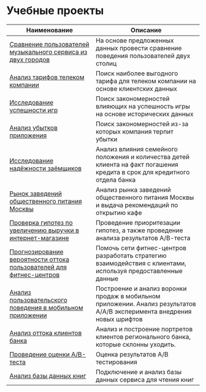 # Учебные проекты

| Наименование | Описание |
|--------------|----------|
| [Сравнение пользователей музыкального сервиса из двух городов](https://github.com/TonySimonov/Educational_projects/tree/main/Comparison%20of%20music%20service%20users%20from%20two%20cities) | На основе предложенных данных провести сравнение поведения пользователей двух столиц  |
| [Анализ тарифов телеком компании](https://github.com/TonySimonov/Educational_projects/tree/main/Determination%20of%20a%20promising%20tariff%20for%20a%20telecom%20company) | Поиск наиболее выгодного тарифа для телеком компании на основе клиентских данных  |
| [Исследование успешности игр](https://github.com/TonySimonov/Educational_projects/tree/main/Research%20on%20the%20success%20of%20games)  | Поиск закономерностей влияющих на успешность игры на основе исторических данных  |
| [Анализ убытков приложения](https://github.com/TonySimonov/Educational_projects/tree/main/Application%20loss%20analysis)  |  Поиск закономерностей из-за которых компания терпит убытки  |
| [Исследование надёжности заёмщиков](https://github.com/TonySimonov/Educational_projects/tree/main/Investigation%20of%20the%20reliability%20of%20borrowers) | Анализ влияния семейного положения и количества детей клиента на факт погашения кредита в срок для кредитного отдела банка  |
| [Рынок заведений общественного питания Москвы](https://github.com/TonySimonov/Educational_projects/tree/main/The%20market%20of%20public%20catering%20establishments%20in%20Moscow) | Анализ рынка заведений общественного питания Москвы и выдача рекомендаций по открытию кафе  |
| [Проверка гипотез по увеличению выручки в интернет-магазине](https://github.com/TonySimonov/Educational_projects/tree/main/Testing%20hypotheses%20to%20increase%20revenue%20in%20an%20online%20store) | Проведение приоритезации гипотез, а также проведение анализа результатов А/В-теста  |
| [Прогнозирование вероятности оттока пользователей для фитнес-центров](https://github.com/TonySimonov/Educational_projects/tree/main/Predicting%20the%20probability%20of%20outflow%20of%20users%20for%20fitness%20centers) | Помочь сети фитнес-центров разработать стратегию взаимодействия с клиентами, используя предоставленные данные  |
| [Анализ пользовательского поведения в мобильном приложении](https://github.com/TonySimonov/Educational_projects/tree/main/Analysis%20of%20user%20behavior%20in%20a%20mobile%20application) | Построение и анализ воронки продаж в мобильном приложении. Анализ результатов A/А/В эксперимента внедрения новых шрифтов  |
| [Анализ оттока клиентов банка](https://github.com/TonySimonov/Educational_projects/tree/main/Analysis%20of%20the%20outflow%20of%20bank%20customers) | Анализ и построение портретов клиентов регионального банка, которые склонны уходить.  |
| [Проведение оценки А/В-теста](https://github.com/TonySimonov/Educational_projects/tree/main/Conducting%20an%20A%20B%20test%20evaluation) | Оценка результатов А/В тестирования  |
| [Анализ базы данных книг](https://github.com/TonySimonov/Educational_projects/tree/main/Book%20database%20analysis%20(SQL)) | Подключение и анализ базы данных сервиса для чтения книг  |
